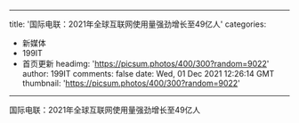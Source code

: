 
---
title: '国际电联：2021年全球互联网使用量强劲增长至49亿人'
categories: 
 - 新媒体
 - 199IT
 - 首页更新
headimg: 'https://picsum.photos/400/300?random=9022'
author: 199IT
comments: false
date: Wed, 01 Dec 2021 12:26:14 GMT
thumbnail: 'https://picsum.photos/400/300?random=9022'
---

<div>   
国际电联：2021年全球互联网使用量强劲增长至49亿人  
</div>
            